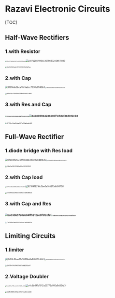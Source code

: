 #                                            Razavi Electronic Circuits

[TOC]



## Half-Wave Rectifiers

### 1.with Resistor

<img src="E:\Typoraphoto\382d6774b66d62fd70c5d858545de6e.png" alt="382d6774b66d62fd70c5d858545de6e" style="zoom: 25%;" /><img src="E:\Typoraphoto\22f7a285f195ec30756972c06511089.png" alt="22f7a285f195ec30756972c06511089" style="zoom: 50%;" />



<img src="E:\Typoraphoto\37e5fef863adc55166f0657dc3a17aa.jpg" alt="37e5fef863adc55166f0657dc3a17aa" style="zoom: 33%;" />

### 2.with Cap

<img src="E:\Typoraphoto\31574de0bcaf1fc5adcc7030e9590b3.png" alt="31574de0bcaf1fc5adcc7030e9590b3" style="zoom: 50%;" /><img src="E:\Typoraphoto\c1f829ee8e85d933206694228cda19d.png" alt="c1f829ee8e85d933206694228cda19d" style="zoom: 25%;" />



<img src="E:\Typoraphoto\eb1b2cbc749494bf919e668442e1445.jpg" alt="eb1b2cbc749494bf919e668442e1445" style="zoom:33%;" />

### 3.with Res and Cap

### <img src="E:\Typoraphoto\19f1da0c0d1b3b5db8b8f7292535598.png" alt="19f1da0c0d1b3b5db8b8f7292535598" style="zoom:25%;" /><img src="E:\Typoraphoto\d4e8069d42d6e03f1e58afdb8812c98.png" alt="d4e8069d42d6e03f1e58afdb8812c98" style="zoom: 50%;" />

<img src="E:\Typoraphoto\82104cc2ba384aa9473e08a8eadb142.jpg" alt="82104cc2ba384aa9473e08a8eadb142" style="zoom:33%;" />





## Full-Wave Rectifier

### 1.diode bridge with Res load

<img src="E:\Typoraphoto\67b0352fac51730d4b33728a0449b3d.png" alt="67b0352fac51730d4b33728a0449b3d" style="zoom:50%;" /><img src="E:\Typoraphoto\c7e5feb1764850ded448e03c244fd0f.png" alt="c7e5feb1764850ded448e03c244fd0f" style="zoom:25%;" />

<img src="E:\Typoraphoto\02bd1ad3914110b0e26ed780891f5f3.jpg" alt="02bd1ad3914110b0e26ed780891f5f3" style="zoom:33%;" />

### 2.with Cap load

<img src="E:\Typoraphoto\ac87f22e8cd6e885e848cdc53e34c18.png" alt="ac87f22e8cd6e885e848cdc53e34c18" style="zoom:25%;" /><img src="E:\Typoraphoto\8218918216c0be0e7e5613dfd1475ff.png" alt="8218918216c0be0e7e5613dfd1475ff" style="zoom:50%;" />

<img src="E:\Typoraphoto\77e5166b3adf36a00b8bec1b85d892d.jpg" alt="77e5166b3adf36a00b8bec1b85d892d" style="zoom: 33%;" />

### 3.with Cap and Res

### <img src="E:\Typoraphoto\ba030b57e0eb04ff5212ae0f512cfef.png" alt="ba030b57e0eb04ff5212ae0f512cfef" style="zoom:50%;" /><img src="E:\Typoraphoto\f5af6880c40db2855b8cb76edefd5e9.png" alt="f5af6880c40db2855b8cb76edefd5e9" style="zoom: 25%;" />

<img src="E:\Typoraphoto\77e5166b3adf36a00b8bec1b85d892d.jpg" alt="77e5166b3adf36a00b8bec1b85d892d" style="zoom: 33%;" />

## Limiting Circuits

### 1.limiter

<img src="E:\Typoraphoto\0d93c8bae18a55184e6a9fb05fcbfb3.png" alt="0d93c8bae18a55184e6a9fb05fcbfb3" style="zoom: 50%;" /><img src="E:\Typoraphoto\2b309599df56cf38e3f01aa0d24f0a6.png" alt="2b309599df56cf38e3f01aa0d24f0a6" style="zoom:25%;" />

<img src="E:\Typoraphoto\82617b414341f407fe87e9df37a5a47.jpg" alt="82617b414341f407fe87e9df37a5a47" style="zoom:33%;" />

### 2.Voltage Doubler

<img src="E:\Typoraphoto\7a7b8695e7198e7ab95e79469be4e8d.png" alt="7a7b8695e7198e7ab95e79469be4e8d" style="zoom: 25%;" /><img src="E:\Typoraphoto\c4c6b441d1012a25773d910a9d35fb3.png" alt="c4c6b441d1012a25773d910a9d35fb3" style="zoom:50%;" />

<img src="E:\Typoraphoto\3defbf093fc07e2c04277ce3b0cdd92.jpg" alt="3defbf093fc07e2c04277ce3b0cdd92" style="zoom:33%;" />
